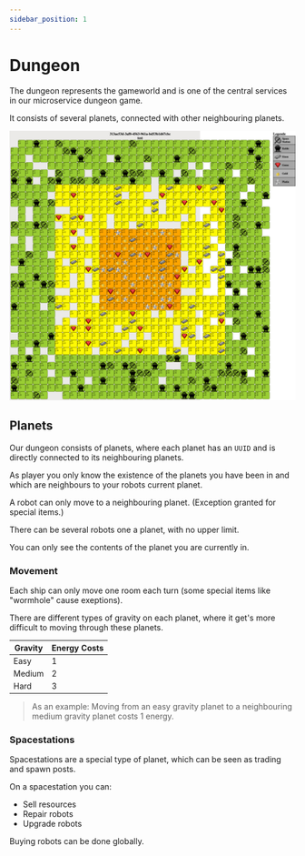 ```yaml
---
sidebar_position: 1
---
```


# Dungeon

The dungeon represents the gameworld and is one of the central services in our microservice dungeon game.

It consists of several planets, connected with other neighbouring planets.

![Dungeon Example](/img/rules/dungeon.png)

## Planets

Our dungeon consists of planets, where each planet has an `UUID` and is directly connected to its neighbouring planets.

As player you only know the existence of the planets you have been in and which are neighbours to your robots current planet.

A robot can only move to a neighbouring planet. (Exception granted for special items.)

There can be several robots one a planet, with no upper limit.

You can only see the contents of the planet you are currently in.

### Movement

Each ship can only move one room each turn (some special items like "wormhole" cause exeptions).

There are different types of gravity on each planet, where it get's more difficult to moving through these planets.

| Gravity | Energy Costs |
| ------- | ------------ |
| Easy    | 1            |
| Medium  | 2            |
| Hard    | 3            |

> As an example: Moving from an easy gravity planet to a neighbouring medium gravity planet costs 1 energy.

### Spacestations

Spacestations are a special type of planet, which can be seen as trading and spawn posts.

On a spacestation you can:

- Sell resources
- Repair robots
- Upgrade robots

Buying robots can be done globally.

